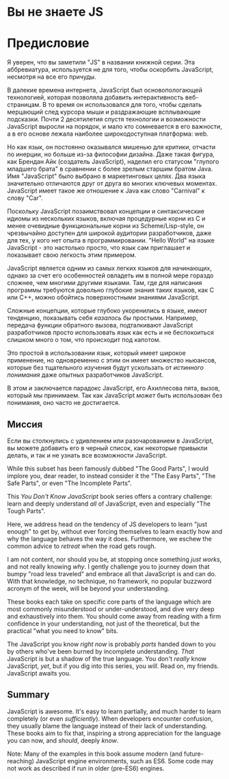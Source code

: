 # Вы не знаете JS
# Предисловие


Я уверен, что вы заметили "JS" в названии книжной серии. Эта аббревиатура,  используется не для того, чтобы оскорбить JavaScript, несмотря на все его причуды.


В далекие времена интернета, JavaScript был основопологающей технологией, которая позволяла добавить интерактивность веб-страницам. В то время он использовался для того, чтобы сделать мерцающий след курсора мыши и раздражающие всплывающие подсказки. Почти 2 десятилетия спустя технологии и возможности JavaScript выросли на порядок, и мало кто сомневается в его важности, а в его основе лежала наиболее широкодоступная платформа: web.


Но как язык, он постоянно оказывался мишенью для критики, отчасти по инерции, но больше из-за философии дизайна. Даже такая фигура, как Брендан Айк (создатель JavaScript), наделил его статусом "глупого младшего брата" в сравнении с более зрелым старшим братом Java. Имя "JavaScript" было выбрано в маркетинговых целях. Два языка значительно отличаются друг от друга во многих ключевых моментах. JavaScript имеет такое же отношение к Java как слово "Carnival" к слову "Car".

Поскольку JavaScript позаимствовал концепции и синтаксические идиомы из нескольких языков, включая процедурные корни из C и менее очевидные функциональные корни из Scheme/Lisp-style, он чрезвычайно доступен для широкой аудитории разработчиков, даже для тех, у кого нет опыта в программировании. "Hello World" на языке JavaScript - это настолько просто, что язык сам приглашает и показывает свою легкость этим примером.   


JavaScript является одним из самых легких языков для начинающих, однако за счет его особенностей овладеть им в полной мере гораздо сложнее, чем многими другими языками. Там, где для написания программы требуются довольно глубокие знания таких языков, как C или C++, можно обойтись поверхностными знаниями JavaScript.



Сложные концепции, которые глубоко укоренились в языке, имеют тенденцию, показывать себя *казалось бы* простыми. Например, передача функции обратного вызова, подталкивают JavaScript разработчиков просто использовать язык как есть и не беспокоиться слишком много о том, что происходит под капотом.



Это простой в использовании язык, который имеет широкое применение, но одновременно с этим он имеет множество ньюансов, которые без тщательного изучения будут ускользать от *истинного понимания* даже опытных разработчиков JavaScript.

В этом и заключается парадокс JavaScript, его Ахиллесова пята, вызов, который мы принимаем. Так как JavaScript *может* быть использован без понимания, оно часто не достигается.

## Миссия


Если вы столкнулись с удивлением или разочарованием в JavaScript, вы можете добавить его в черный список, как некоторые привыкли делать, и так и не узнать все возможности JavaScript.

While this subset has been famously dubbed "The Good Parts", I would implore you, dear reader, to instead consider it the "The Easy Parts", "The Safe Parts", or even "The Incomplete Parts".

This *You Don't Know JavaScript* book series offers a contrary challenge: learn and deeply understand *all* of JavaScript, even and especially "The Tough Parts".

Here, we address head on the tendency of JS developers to learn "just enough" to get by, without ever forcing themselves to learn exactly how and why the language behaves the way it does. Furthermore, we eschew the common advice to *retreat* when the road gets rough.

I am not content, nor should you be, at stopping once something *just works*, and not really knowing *why*. I gently challenge you to journey down that bumpy "road less traveled" and embrace all that JavaScript is and can do. With that knowledge, no technique, no framework, no popular buzzword acronym of the week, will be beyond your understanding.

These books each take on specific core parts of the language which are most commonly misunderstood or under-understood, and dive very deep and exhaustively into them. You should come away from reading with a firm confidence in your understanding, not just of the theoretical, but the practical "what you need to know" bits.

The JavaScript you know *right now* is probably *parts* handed down to you by others who've been burned by incomplete understanding. *That* JavaScript is but a shadow of the true language. You don't *really* know JavaScript, *yet*, but if you dig into this series, you *will*. Read on, my friends. JavaScript awaits you.

## Summary

JavaScript is awesome. It's easy to learn partially, and much harder to learn completely (or even *sufficiently*). When developers encounter confusion, they usually blame the language instead of their lack of understanding. These books aim to fix that, inspiring a strong appreciation for the language you can now, and *should*, deeply *know*.

Note: Many of the examples in this book assume modern (and future-reaching) JavaScript engine environments, such as ES6. Some code may not work as described if run in older (pre-ES6) engines.
